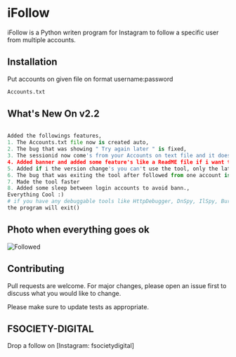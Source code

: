 # iFollow

iFollow is a Python writen program for Instagram to follow a specific user from multiple accounts.

## Installation

Put accounts on given file on format username:password

```bash
Accounts.txt
```

## What's New On v2.2

```python

Added the followings features,
1. The Accounts.txt file now is created auto,
2. The bug that was showing " Try again later " is fixed,
3. The sessionid now come's from your Accounts on text file and it does scrape the target info from your account,
4. Added banner and added some feature's like a ReadME file if i want to send a message to all tool users.
5. Added if i the version change's you can't use the tool, only the latest version.
6. The bug that was exiting the tool after followed from one account is FIXED,
7. Made the tool faster
8. Added some sleep between login accounts to avoid bann.,
Everything Cool :)
# if you have any debuggable tools like HttpDebugger, DnSpy, IlSpy, BurpSuite etc..
the program will exit()

```
## Photo when everything goes ok
![Followed](https://user-images.githubusercontent.com/113261722/194766467-66d61914-3eb0-4588-b57f-682f4e053879.png)

## Contributing
Pull requests are welcome. For major changes, please open an issue first to discuss what you would like to change.

Please make sure to update tests as appropriate.

## FSOCIETY-DIGITAL
Drop a follow on [Instagram: fsocietydigital]

